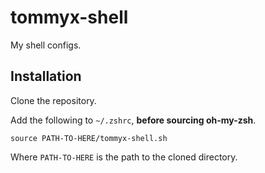 # tommyx-shell

My shell configs.

## Installation

Clone the repository.

Add the following to `~/.zshrc`, **before sourcing oh-my-zsh**.
```
source PATH-TO-HERE/tommyx-shell.sh
```
Where `PATH-TO-HERE` is the path to the cloned directory.

